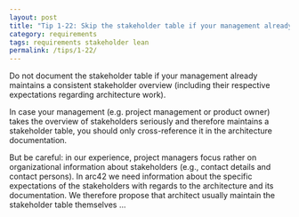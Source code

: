 ```yaml
---
layout: post
title: "Tip 1-22: Skip the stakeholder table if your management already maintains it!"
category: requirements
tags: requirements stakeholder lean
permalink: /tips/1-22/
---
```

Do not document the stakeholder table if your management already maintains a consistent stakeholder overview (including their respective expectations regarding architecture work).


In case your management (e.g. project management or product owner) takes the
overview of stakeholders seriously and therefore maintains a stakeholder table,
you should only cross-reference it in the architecture documentation.

But be careful: in our experience, project managers focus rather on
organizational information about stakeholders (e.g., contact details
and contact persons). In arc42 we need information about the specific
expectations of the stakeholders with regards to the architecture and
its documentation. We therefore propose that architect usually
maintain the stakeholder table themselves ...
